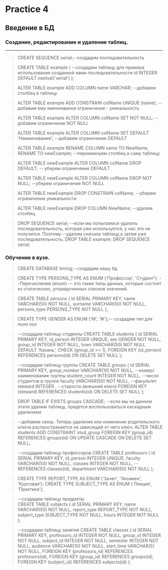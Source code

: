 # Practice 4

## Введение в БД

### Создание, редактирование и удаление таблиц.
------------------
> CREATE SEQUENCE serial;--создадим последовательность

>CREATE TABLE example ( --создадим таблицу для примера использования созданной нами последовательности
	id INTEGER DEFAULT nextval('serial')
);

>ALTER TABLE example
ADD COLUMN name VARCHAR;
--добавим столбец в таблицу

>ALTER TABLE example
ADD CONSTRAIN colName UNIQUE (name);
--добавим ему именнованое ограничение - уникальность

>ALTER TABLE example
ALTER COLUMN colName
SET NOT NULL;
--добавим ограничение NOT NULL

>ALTER TABLE example
ALTER COLUMN colName
SET DEFAULT 'Наименование';
--добавим ограничение  DEFAULT

>ALTER TABLE example
RENAME COLUMN name TO NewName,
RENAME TO newExample;
--переименуем столбец и саму таблицу

>ALTER TABLE newExample
 ALTER COLUMN colName
 DROP DEFAULT;
 -- уберем ограничение DEFAULT

>ALTER TABLE newExample
ALTER COLUMN colName
DROP NOT NULL;
--уберем ограничение NOT NULL

>ALTER TABLE newExample
DROP CONSTRAIN colName;
--уберем ограничение уникальности

>ALTER TABLE newExample
 DROP COLUMN NewName;
 --удалим столбец

>DROP SEQUENCE serial;
--если мы попытаемся удалить последовательность, которая уже используется, у нас это не получится. Поэтому
--удалим сначала таблицу,а затем уже последовательность.
DROP TABLE example;
DROP SEQUENCE serial;

### Обучение в вузе.

> CREATE DATABASE timing;--создадим нашу бд

>CREATE TYPE PERSONS_TYPE AS ENUM ('Профессор', 'Студент');
--Перечисления (enum) — это такие типы данных, которые состоят из статических, упорядоченных списков значений.

>CREATE TABLE persons (
id SERIAL PRIMARY KEY,
name VARCHAR(50) NOT NULL,
surname VARCHAR(50) NOT NULL,
persons_type PERSONS_TYPE NOT NULL
);

>CREATE TYPE GENDER AS ENUM ('М', 'Ж');-- создадим тип для поля пол

>--создадим таблицу студенты
CREATE TABLE students (
	id SERIAL PRIMARY KEY,
	id_person INTEGER UNIQUE,
	sex GENDER NOT NULL,
	group_id INTEGER NOT NULL,
	town VARCHAR(50) NOT NULL DEFAULT 'Казань',
	CHECK (group_id >= 1),
	FOREIGN KEY (id_person) REFERENCES persons(id) ON DELETE SET NULL
);

>--создадим таблицу группы
CREATE TABLE groups (
	id SERIAL PRIMARY KEY,
	group_number VARCHAR(10) NOT NULL, --номер/наименование группы
	student_count INTEGER NOT NULL, --число студентов в группе
	faculty VARCHAR(50) NOT NULL, --факультет
	steward INTEGER , --староста (внешний ключ)
	FOREIGN KEY (steward) REFERENCES students(id)  ON DELETE SET NULL
);

>   DROP TABLE IF EXISTS groups CASCADE;
 --если мы на данном этапе удалим таблицу,  придется воспользоваться каскадным удалением

> --добавим связь. Теперь удаление или изменение родительского ключа распространается на зависящий от него ключ.
ALTER TABLE students
ADD CONSTRAINT stud_group
FOREIGN KEY (group_id) REFERENCES groups(id)
 ON UPDATE CASCADE ON DELETE SET NULL;

>--создадим таблицу профессоров
CREATE TABLE professors (
	id SERIAL PRIMARY KEY,
	id_person INTEGER UNIQUE,
	faculty VARCHAR(50) NOT NULL,
	classes INTEGER NOT NULL, --REFERENCES classes(id),
	department VARCHAR(50) NOT NULL
);


>CREATE TYPE REPORT_TYPE AS ENUM ('Зачет', 'Экзамен', 'Курсовая');
CREATE TYPE SUBJECT_TYPE AS ENUM ('Лекция', 'Практика');

>--создадим таблицу предметы  
CREATE TABLE subjects (
	id SERIAL PRIMARY KEY,
	name VARCHAR(50) NOT NULL,
	report_type REPORT_TYPE NOT NULL,
	subject_type SUBJECT_TYPE NOT NULL,
	hours INTEGER NOT NULL
);

>--создадим таблицу занятия
CREATE TABLE classes (
	id SERIAL PRIMARY KEY,
	professors_id INTEGER NOT NULL,
	group_id INTEGER NOT NULL,
	subject_id INTEGER NOT NULL,
	semester INTEGER NOT NULL,
	audience VARCHAR(10) NOT NULL,
	start_time VARCHAR(5) NOT NULL,
	FOREIGN KEY (professors_id)  REFERENCES professors(id),
	FOREIGN KEY (group_id) REFERENCES groups(id),
	FOREIGN KEY (subject_id) REFERENCES subjects(id)
);
